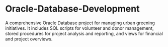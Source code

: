 # Oracle-Database-Development
A comprehensive Oracle Database project for managing urban greening initiatives. It includes SQL scripts for volunteer and donor management, stored procedures for project analysis and reporting, and views for financial and project overviews.
